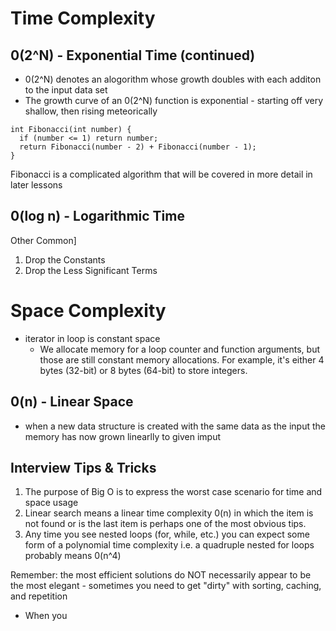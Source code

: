 # Time Complexity
## 0(2^N) - Exponential Time (continued)
- 0(2^N) denotes an alogorithm whose growth doubles with each additon to the input data set
- The growth curve of an 0(2^N) function is exponential - starting off very shallow, then rising meteorically

```
int Fibonacci(int number) {
  if (number <= 1) return number;
  return Fibonacci(number - 2) + Fibonacci(number - 1);
}
```

Fibonacci is a complicated algorithm that will be covered in more detail in later lessons

## 0(log n) - Logarithmic Time

Other Common]

1. Drop the Constants
2. Drop the Less Significant Terms

# Space Complexity
- iterator in loop is constant space
  - We allocate memory for a loop counter and function arguments, but those are still constant memory allocations. For example, it's either 4 bytes (32-bit) or 8 bytes (64-bit) to store integers.

## 0(n) - Linear Space
- when a new data structure is created with the same data as the input the memory has now grown linearlly to given imput

## Interview Tips & Tricks
1. The purpose of Big O is to express the worst case scenario for time and space usage
2. Linear search means a linear time complexity 0(n) in which the item is not found or is the last item is perhaps one of the most obvious tips.
3. Any time you see nested loops (for, while, etc.) you can expect some form of a polynomial time complexity i.e. a quadruple nested for loops probably means 0(n^4)

Remember: the most efficient solutions do NOT necessarily appear to be the most elegant - sometimes you need to get "dirty" with sorting, caching, and repetition

- When you 